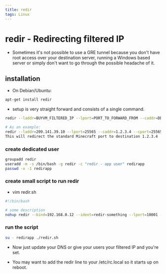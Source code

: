 ```yaml
---
title: redir
tags: Linux
---
```


# redir - Redirecting filtered IP
- Sometimes it's not possible to use a GRE tunnel because you don't have root access over your destination server, running a Windows based server or simply don't want to go through the possible headache of it.

## installation
- On Debian/Ubuntu:
```sh
apt-get install redir
```

- setup is very straight forward and consists of a single command.
```sh
redir --laddr=BUYVM_FILTERED_IP --lport=PORT_TO_FORWARD_FROM --caddr=DESTINATION_IP --cport=DESTINATION_PORT &

# As an example:
redir --laddr=209.141.39.10 --lport=25565 --caddr=1.2.3.4 --cport=25565 &
This will redirect the standard Minecraft port to destination 1.2.3.4
```

### create dedicated user

```sh
groupadd redir
useradd -m -s /bin/bash -g redir -c "redir - app user" redirapp
passwd -x -1 redirapp
```

### create small script to run redir

- vim redir.sh  

```sh
#!/bin/bash

# some description
nohup redir --bind=192.168.0.12 --ident=redir-something --lport=10001 --laddr=192.168.0.12 --cport=22 --caddr=something.com > /var/tmp/redir-something.log 2>&1 &
```

###  run the script
```sh
su - redirapp ./redir.sh
```
- Now just update your DNS or give your users your filtered IP and you're set.

- You may want to add the redir line to your /etc/rc.local so it starts up on reboot.